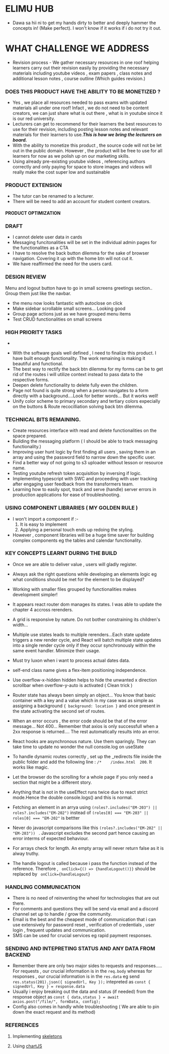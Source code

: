 # ELIMU HUB

- Dawa sa hii ni to get my hands dirty to better and deeply hammer the concepts in! (Make perfect). I won't know if it works if i do not try it out.

# WHAT CHALLENGE WE ADDRESS

- Revision process - We gather necessary resources in one roof helping learners carry out their revision easily by providing the necessary materials including youtube videos , exam papers , class notes and additional lesson notes , course outline (Which guides revision.)

### DOES THIS PRODUCT HAVE THE ABILITY TO BE MONETIZED ?

- Yes , we place all resources needed to pass exams with updated materials all under one roof! Infact , we do not need to be content creators, we can just share what is out there , what is in youtube since it is our red university.
- Lecturers can get to recommend for their learners the best resources to use for their revision, including posting lesson notes and relevant materials for their learners to use.**_This is how we bring the lecturers on board._**
- With the ability to monetize this product , the source code will not be let out in the public domain. However , the product will be free to use for all learners for now as we polish up on our marketing skills.
- Using already pre-existing youtube videos , referencing authors correctly and only paying for space to store images and videos will really make the cost super low and sustainable

### PRODUCT EXTENSION

- The tutor can be renamed to a lecturer.
- There will be need to add an account for student content creators.

#### PRODUCT OPTIMIZATION

### DRAFT

- I cannot delete user data in cards
- Messaging funcitonalities will be set in the individual admin pages for the functionalites as a CTA
- I have to resolve the back button dilemma for the sake of browser navigation. Covering it up with the home btn will not cut it.
- We have reaffirmed the need for the users card.

### DESIGN REVIEW

Menu and logout button have to go in small screens greetings section.. Group them just like the navbar.

- the menu now looks fantastic with autoclose on click
- Make sidebar scrollable small screens... Looking good
- Group page actions just as we have grouped menu items
- Test CRUD functionalities on small screens

### HIGH PRIORITY TASKS

-

* With the software goals well defined , I need to finalize this product. I have built enough functionality. The work remaining is making it beautiful and functional.
* The best way to rectify the back btn dilemma for my forms can be to get rid of the routes i will utilize context instead to pass data to the respective forms.
* Deepen delete functionality to delete fully even the children.
* Page not found is quite strong when a person navigates to a form directly with a background....Look for better words... But it works well!
* Unify color scheme to primary secondary and tertiary colors expecially on the buttons & Route recocilliation solving back btn dilemma.

### TECHNICAL BITS REMAINING.

- Create resources interface with read and delete functionalities on the space prepared.
- Building the messaging platform ( I should be able to track messaging functionality.)
- Improving user hunt logic by first finding all users , saving them in an array and using the password field to narrow down the specific user.
- Find a better way of not going to s3 uploader without lesson or resource name.
- Testing youtube refresh token acquisition by inversing if logic.
- Implementing typescript with SWC and proceeding with user tracking after engaging user feedback from the transformers team.
- Learning how to easily spot, track and serve (handle) server errors in production applications for ease of troubleshooting.

### USING COMPONENT LIBRARIES ( MY GOLDEN RULE )

- I won't import a component if :-
  1. It is easy to implement
  2. Applying a personal touch ends up redoing the styling.
- However , component libraries will be a huge time saver for building complex components eg the tables and calendar functionality.

### KEY CONCEPTS LEARNT DURING THE BUILD

- Once we are able to deliver value , users will gladly register.
- Always ask the right questions while developing an elements logic eg what conditions should be met for the element to be displayed?
- Working with smaller files grouped by functionalities makes development simpler!
- It appears react router dom manages its states. I was able to update the chapter 4 accross rerenders.
- A grid is responsive by nature. Do not bother constraining its children's width...

- Multiple use states leads to multiple rerenders...Each state update triggers a new render cycle, and React will batch multiple state updates into a single render cycle only if they occur synchronously within the same event handler. Minimize their usage.
- Must try luxon when i want to process actual dates data.
- self-end class name gives a flex-item positioning independence.
- Use overflow-x-hidden hidden helps to hide the unwanted x direction scrollbar when overflow-y-auto is activated ( Clean trick )
- Router state has always been simply an object... You know that basic container with a key and a value which in my case was as simple as assigning a background `{ background: location }` and once present in the state activating the second set of routes.
- When an error occurs , the error code should be that of the error message... Not 400... Remember that axios is only successfull when a 2xx response is returned.... The rest automatically results into an error.
- React hooks are asynchronous nature. Use them sparingly. They can take time to update no wonder the null console.log on useState
- To handle dynamic routes correctly , set up the \_redirects file inside the public folder and add the following line : `/*    /index.html  200`. It works like magic.
- Let the browser do the scrolling for a whole page if you only need a section that might be a different story.
- Anything that is not in the useEffect runs twice due to react strict mode.Hence the double console.logs() and this is normal.
- Fetching an element in an arrya using `(roles?.includes("EM-203") || roles?.includes("EM-202")` instead of `(roles[0] === "EM-203" || roles[0] === "EM-202"` is bettter
- Never do javascript comparisons like this `(roles?.includes("EM-202" || "EM-203")) ` . Javascript excludes the second part hence causing an error interms of expected behaviour.
- For arrays check for length. An empty array will never return false as it is alway truthy.
- The handle logout is called because i pass the function instead of the reference. Therefore , ` onClick={() => {handleLogout()}}` should be replaced by ` onClick={handleLogout}`

### HANDLING COMMUNICATION

- There is no need of reinventing the wheel for technologies that are out there.
- For comments and questions they will be send via email and a discord channel set up to handle / grow the community.
- Email is the best and the cheapest mode of communication that i can use extensively for password reset , verification of credentials , user login , frequent updates and communication.
- SMS can be used for crucial services eg rapid payment responses.

### SENDING AND INTEPRETING STATUS AND ANY DATA FROM BACKEND

- Remember there are only two major sides to requests and responses..... For requests , our crucial information is in the `req.body` whereas for responses , our crucial information is in the `res.data` eg send ` res.status(201).json({ signedUrl, Key });` intepreted as `const { signedUrl, Key } = response.data`
- Usually i enjoy breaking out the data and status (if needed) from the response object as
  `const { data,status } = await axios.post("/file/", formData, config);`
- Config also comes in handly while troubleshooting ( We are able to pin down the exact request and its method)

### REFERENCES

1. Implementing [skeletons](https://dev.to/jobpick/how-to-create-a-skeleton-loader-in-tailwindcss-38gh)

2. Using [chartJS](https://react-chartjs-2.js.org/)
